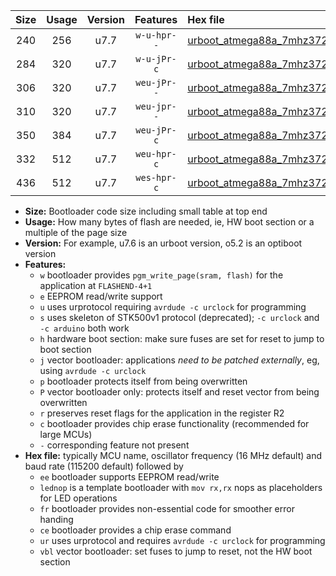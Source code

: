 |Size|Usage|Version|Features|Hex file|
|:-:|:-:|:-:|:-:|:--|
|240|256|u7.7|`w-u-hpr--`|[urboot_atmega88a_7mhz3728_19200bps_lednop_fr_ur.hex](https://raw.githubusercontent.com/stefanrueger/urboot.hex/main/mcus/atmega88a/fcpu_7mhz3728/19200_bps/urboot_atmega88a_7mhz3728_19200bps_lednop_fr_ur.hex)|
|284|320|u7.7|`w-u-jPr-c`|[urboot_atmega88a_7mhz3728_19200bps_lednop_fr_ce_ur_vbl.hex](https://raw.githubusercontent.com/stefanrueger/urboot.hex/main/mcus/atmega88a/fcpu_7mhz3728/19200_bps/urboot_atmega88a_7mhz3728_19200bps_lednop_fr_ce_ur_vbl.hex)|
|306|320|u7.7|`weu-jPr--`|[urboot_atmega88a_7mhz3728_19200bps_ee_lednop_ur_vbl.hex](https://raw.githubusercontent.com/stefanrueger/urboot.hex/main/mcus/atmega88a/fcpu_7mhz3728/19200_bps/urboot_atmega88a_7mhz3728_19200bps_ee_lednop_ur_vbl.hex)|
|310|320|u7.7|`weu-jpr--`|[urboot_atmega88a_7mhz3728_19200bps_ee_lednop_fr_ur_vbl.hex](https://raw.githubusercontent.com/stefanrueger/urboot.hex/main/mcus/atmega88a/fcpu_7mhz3728/19200_bps/urboot_atmega88a_7mhz3728_19200bps_ee_lednop_fr_ur_vbl.hex)|
|350|384|u7.7|`weu-jPr-c`|[urboot_atmega88a_7mhz3728_19200bps_ee_lednop_fr_ce_ur_vbl.hex](https://raw.githubusercontent.com/stefanrueger/urboot.hex/main/mcus/atmega88a/fcpu_7mhz3728/19200_bps/urboot_atmega88a_7mhz3728_19200bps_ee_lednop_fr_ce_ur_vbl.hex)|
|332|512|u7.7|`weu-hpr-c`|[urboot_atmega88a_7mhz3728_19200bps_ee_lednop_fr_ce_ur.hex](https://raw.githubusercontent.com/stefanrueger/urboot.hex/main/mcus/atmega88a/fcpu_7mhz3728/19200_bps/urboot_atmega88a_7mhz3728_19200bps_ee_lednop_fr_ce_ur.hex)|
|436|512|u7.7|`wes-hpr-c`|[urboot_atmega88a_7mhz3728_19200bps_ee_lednop_fr_ce.hex](https://raw.githubusercontent.com/stefanrueger/urboot.hex/main/mcus/atmega88a/fcpu_7mhz3728/19200_bps/urboot_atmega88a_7mhz3728_19200bps_ee_lednop_fr_ce.hex)|

- **Size:** Bootloader code size including small table at top end
- **Usage:** How many bytes of flash are needed, ie, HW boot section or a multiple of the page size
- **Version:** For example, u7.6 is an urboot version, o5.2 is an optiboot version
- **Features:**
  + `w` bootloader provides `pgm_write_page(sram, flash)` for the application at `FLASHEND-4+1`
  + `e` EEPROM read/write support
  + `u` uses urprotocol requiring `avrdude -c urclock` for programming
  + `s` uses skeleton of STK500v1 protocol (deprecated); `-c urclock` and `-c arduino` both work
  + `h` hardware boot section: make sure fuses are set for reset to jump to boot section
  + `j` vector bootloader: applications *need to be patched externally*, eg, using `avrdude -c urclock`
  + `p` bootloader protects itself from being overwritten
  + `P` vector bootloader only: protects itself and reset vector from being overwritten
  + `r` preserves reset flags for the application in the register R2
  + `c` bootloader provides chip erase functionality (recommended for large MCUs)
  + `-` corresponding feature not present
- **Hex file:** typically MCU name, oscillator frequency (16 MHz default) and baud rate (115200 default) followed by
  + `ee` bootloader supports EEPROM read/write
  + `lednop` is a template bootloader with `mov rx,rx` nops as placeholders for LED operations
  + `fr` bootloader provides non-essential code for smoother error handing
  + `ce` bootloader provides a chip erase command
  + `ur` uses urprotocol and requires `avrdude -c urclock` for programming
  + `vbl` vector bootloader: set fuses to jump to reset, not the HW boot section
